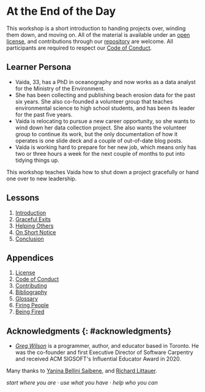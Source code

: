 # At the End of the Day

This workshop is a short introduction to handing projects over,
winding them down,
and moving on.
All of the material is available under an [open license](./LICENSE.md),
and contributions through our [repository][repo] are welcome.
All participants are required to respect our [Code of Conduct](./CODE_OF_CONDUCT.md).

## Learner Persona

-   Vaida, 33, has a PhD in oceanography
    and now works as a data analyst for the Ministry of the Environment.
-   She has been collecting and publishing beach erosion data for the past six years.
    She also co-founded a volunteer group that teaches environmental science to high school students,
    and has been its leader for the past five years.
-   Vaida is relocating to pursue a new career opportunity,
    so she wants to wind down her data collection project.
    She also wants the volunteer group to continue its work,
    but the only documentation of how it operates is
    one slide deck and a couple of out-of-date blog posts.
-   Vaida is working hard to prepare for her new job,
    which means only has two or three hours a week for the next couple of months
    to put into tidying things up.

This workshop teaches Vaida how to shut down a project gracefully
or hand one over to new leadership.

## Lessons

<div id="lessons" markdown="1">

1.  [Introduction](./intro/)
1.  [Graceful Exits](./planned/)
1.  [Helping Others](./helping/)
1.  [On Short Notice](./sudden/)
1.  [Conclusion](./finale/)

</div>

## Appendices

<div id="appendices" markdown="1">

1.  [License](./LICENSE.md)
1.  [Code of Conduct](./CODE_OF_CONDUCT.md)
1.  [Contributing](./CONTRIBUTING.md)
1.  [Bibliography](./bibliography/)
1.  [Glossary](./glossary/)
1.  [Firing People](./firing/)
1.  [Being Fired](./fired/)

</div>

## Acknowledgments {: #acknowledgments}

-   [*Greg Wilson*][wilson-greg] is a programmer, author, and educator based in Toronto.
    He was the co-founder and first Executive Director of Software Carpentry
    and received ACM SIGSOFT's Influential Educator Award in 2020.

Many thanks to [Yanina Bellini Saibene][bellini-saibene-yanina],
and [Richard Littauer][littauer-richard].

<p class="center">
  <em>
    start where you are
    &middot;
    use what you have
    &middot;
    help who you can
  </em>
</p>

[bellini-saibene-yanina]: https://yabellini.netlify.app/
[littauer-richard]: https://www.burntfen.com/
[repo]: https://github.com/gvwilson/succession
[wilson-greg]: https://third-bit.com/
